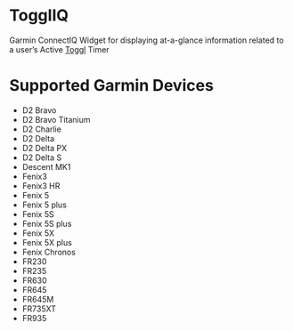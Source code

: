 # TogglIQ
Garmin ConnectIQ Widget for displaying at-a-glance information related to a user’s Active [Toggl](https://toggl.com/) Timer

# Supported Garmin Devices
- D2 Bravo
- D2 Bravo Titanium
- D2 Charlie
- D2 Delta
- D2 Delta PX
- D2 Delta S
- Descent MK1
- Fenix3
- Fenix3 HR
- Fenix 5
- Fenix 5 plus
- Fenix 5S
- Fenix 5S plus
- Fenix 5X
- Fenix 5X plus
- Fenix Chronos
- FR230
- FR235
- FR630
- FR645
- FR645M
- FR735XT
- FR935
